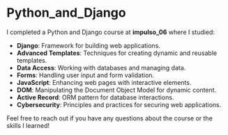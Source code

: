 # Python_and_Django
I completed a Python and Django course at **impulso_06** where I studied:

- **Django**: Framework for building web applications.
- **Advanced Templates**: Techniques for creating dynamic and reusable templates.
- **Data Access**: Working with databases and managing data.
- **Forms**: Handling user input and form validation.
- **JavaScript**: Enhancing web pages with interactive elements.
- **DOM**: Manipulating the Document Object Model for dynamic content.
- **Active Record**: ORM pattern for database interactions.
- **Cybersecurity**: Principles and practices for securing web applications.

Feel free to reach out if you have any questions about the course or the skills I learned!
